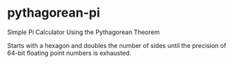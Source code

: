 # pythagorean-pi
Simple Pi Calculator Using the Pythagorean Theorem

Starts with a hexagon and doubles the number of sides until the precision of 64-bit floating point numbers is exhausted.
